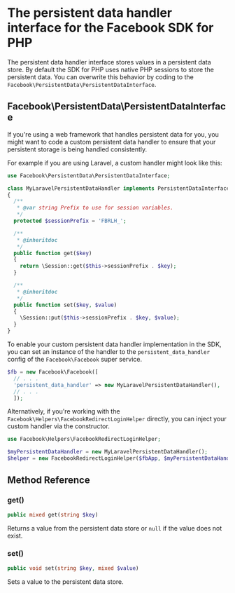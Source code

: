 # The persistent data handler interface for the Facebook SDK for PHP

The persistent data handler interface stores values in a persistent data store. By default the SDK for PHP uses native PHP sessions to store the persistent data. You can overwrite this behavior by coding to the `Facebook\PersistentData\PersistentDataInterface`.

## Facebook\PersistentData\PersistentDataInterface

If you're using a web framework that handles persistent data for you, you might want to code a custom persistent data handler to ensure that your persistent storage is being handled consistently.

For example if you are using Laravel, a custom handler might look like this:

```php
use Facebook\PersistentData\PersistentDataInterface;

class MyLaravelPersistentDataHandler implements PersistentDataInterface
{
  /**
   * @var string Prefix to use for session variables.
   */
  protected $sessionPrefix = 'FBRLH_';

  /**
   * @inheritdoc
   */
  public function get($key)
  {
    return \Session::get($this->sessionPrefix . $key);
  }

  /**
   * @inheritdoc
   */
  public function set($key, $value)
  {
    \Session::put($this->sessionPrefix . $key, $value);
  }
}
```

To enable your custom persistent data handler implementation in the SDK, you can set an instance of the handler to the `persistent_data_handler` config of the `Facebook\Facebook` super service.

```php
$fb = new Facebook\Facebook([
  // . . .
  'persistent_data_handler' => new MyLaravelPersistentDataHandler(),
  // . . .
  ]);
```

Alternatively, if you're working with the `Facebook\Helpers\FacebookRedirectLoginHelper` directly, you can inject your custom handler via the constructor.

```php
use Facebook\Helpers\FacebookRedirectLoginHelper;

$myPersistentDataHandler = new MyLaravelPersistentDataHandler();
$helper = new FacebookRedirectLoginHelper($fbApp, $myPersistentDataHandler);
```

## Method Reference

### get()
```php
public mixed get(string $key)
```
Returns a value from the persistent data store or `null` if the value does not exist.

### set()
```php
public void set(string $key, mixed $value)
```
Sets a value to the persistent data store.
